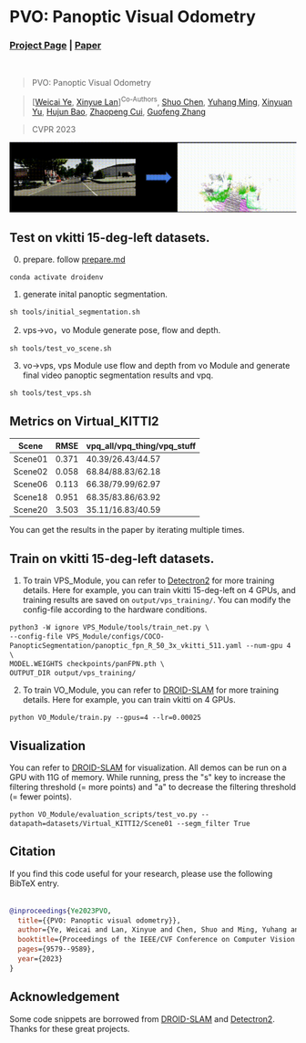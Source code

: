 # PVO: Panoptic Visual Odometry
### [Project Page](https://zju3dv.github.io/pvo/) | [Paper](https://arxiv.org/abs/2207.01610)
<br/>

> PVO: Panoptic Visual Odometry  

> [[Weicai Ye](https://ywcmaike.github.io/), [Xinyue Lan](https://github.com/siyisan)]<sup>Co-Authors</sup>, [Shuo Chen](https://github.com/Eric3778), [Yuhang Ming](https://github.com/YuhangMing), [Xinyuan Yu](https://github.com/RickyYXY), [Hujun Bao](http://www.cad.zju.edu.cn/home/bao/), [Zhaopeng Cui](https://zhpcui.github.io/), [Guofeng Zhang](http://www.cad.zju.edu.cn/home/gfzhang)

> CVPR 2023

![demo_vid](assets/pvo_teaser.gif)

## Test on vkitti 15-deg-left datasets.
0) prepare.
follow [prepare.md](prepare.md)
```
conda activate droidenv
```

1) generate inital panoptic segmentation.
```
sh tools/initial_segmentation.sh  
```

2) vps->vo，vo Module generate pose, flow and depth.
```
sh tools/test_vo_scene.sh  
```

3) vo->vps, vps Module use flow and depth from vo Module and generate final video panoptic segmentation results and vpq.
```
sh tools/test_vps.sh  
```

## Metrics on Virtual_KITTI2
|Scene|RMSE|vpq_all/vpq_thing/vpq_stuff|
|-----|----|---------------------------|
|Scene01|0.371|40.39/26.43/44.57|
|Scene02|0.058|68.84/88.83/62.18|
|Scene06|0.113|66.38/79.99/62.97|
|Scene18|0.951|68.35/83.86/63.92|
|Scene20|3.503|35.11/16.83/40.59|

You can get the results in the paper by iterating multiple times.

## Train on vkitti 15-deg-left datasets.
1)  To train VPS_Module, you can refer to [Detectron2](https://detectron2.readthedocs.io/en/latest/tutorials/getting_started.html) for more training details.
Here for example, you can train  vkitti 15-deg-left on 4 GPUs, and training results are saved on `output/vps_training/`. You can modify the config-file according to the hardware conditions.
```
python3 -W ignore VPS_Module/tools/train_net.py \
--config-file VPS_Module/configs/COCO-PanopticSegmentation/panoptic_fpn_R_50_3x_vkitti_511.yaml --num-gpu 4 \
MODEL.WEIGHTS checkpoints/panFPN.pth \
OUTPUT_DIR output/vps_training/
```

2) To train VO_Module, you can refer to [DROID-SLAM](https://github.com/princeton-vl/DROID-SLAM) for more training details.
Here for example, you can train vkitti on 4 GPUs.
```
python VO_Module/train.py --gpus=4 --lr=0.00025
```

## Visualization
You can refer to [DROID-SLAM](https://github.com/princeton-vl/DROID-SLAM) for visualization.
All demos can be run on a GPU with 11G of memory. While running, press the "s" key to increase the filtering threshold (= more points) and "a" to decrease the filtering threshold (= fewer points).
```
python VO_Module/evaluation_scripts/test_vo.py --datapath=datasets/Virtual_KITTI2/Scene01 --segm_filter True 
```

## Citation

If you find this code useful for your research, please use the following BibTeX entry.

```bibtex

@inproceedings{Ye2023PVO,
  title={{PVO: Panoptic visual odometry}},
  author={Ye, Weicai and Lan, Xinyue and Chen, Shuo and Ming, Yuhang and Yu, Xingyuan and Bao, Hujun and Cui, Zhaopeng and Zhang, Guofeng},
  booktitle={Proceedings of the IEEE/CVF Conference on Computer Vision and Pattern Recognition},
  pages={9579--9589},
  year={2023}
}

```

## Acknowledgement

Some code snippets are borrowed from [DROID-SLAM](https://github.com/princeton-vl/DROID-SLAM) and [Detectron2](https://github.com/facebookresearch/detectron2). Thanks for these great projects.
